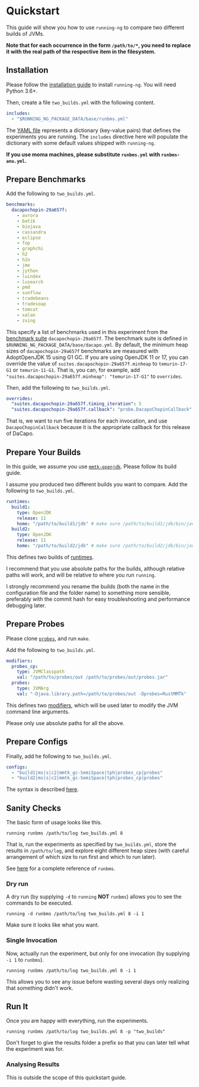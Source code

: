 # Quickstart
This guide will show you how to use `running-ng` to compare two different builds of JVMs.

**Note that for each occurrence in the form `/path/to/*`, you need to replace it with the real path of the respective item in the filesystem.**

## Installation
Please follow the [installation guide](./install.md) to install `running-ng`.
You will need Python 3.6+.

Then, create a file `two_builds.yml` with the following content.
```yaml
includes:
  - "$RUNNING_NG_PACKAGE_DATA/base/runbms.yml"
```
The [YAML file](./references/index.md) represents a dictionary (key-value pairs) that defines the experiments you are running.
The `includes` directive here will populate the dictionary with some default values shipped with `running-ng`.

**If you use moma machines, please substitute `runbms.yml` with `runbms-anu.yml`.**

## Prepare Benchmarks
Add the following to `two_builds.yml`.
```yaml
benchmarks:
  dacapochopin-29a657f:
    - avrora
    - batik
    - biojava
    - cassandra
    - eclipse
    - fop
    - graphchi
    - h2
    - h2o
    - jme
    - jython
    - luindex
    - lusearch
    - pmd
    - sunflow
    - tradebeans 
    - tradesoap
    - tomcat
    - xalan
    - zxing
```
This specify a list of benchmarks used in this experiment from the [benchmark suite](./references/suite.md) `dacapochopin-29a657f`.
The benchmark suite is defined in `$RUNNING_NG_PACKAGE_DATA/base/dacapo.yml`.
By default, the minimum heap sizes of `dacapochopin-29a657f` benchmarks are measured with AdoptOpenJDK 15 using G1 GC.
If you are using OpenJDK 11 or 17, you can override the value of `suites.dacapochopin-29a657f.minheap` to `temurin-17-G1` or `temurin-11-G1`.
That is, you can, for example, add `"suites.dacapochopin-29a657f.minheap": "temurin-17-G1"` to `overrides`.

Then, add the following to `two_builds.yml`.
```yaml
overrides:
  "suites.dacapochopin-29a657f.timing_iteration": 5
  "suites.dacapochopin-29a657f.callback": "probe.DacapoChopinCallback"
```
That is, we want to run five iterations for each invocation, and use `DacapoChopinCallback` because it is the appropriate callback for this release of DaCapo.

## Prepare Your Builds
In this guide, we assume you use [`mmtk-openjdk`](https://github.com/mmtk/mmtk-openjdk).
Please follow its build guide.

I assume you produced two different builds you want to compare.
Add the following to `two_builds.yml`.
```yaml
runtimes:
  build1:
    type: OpenJDK
    release: 11
    home: "/path/to/build1/jdk" # make sure /path/to/build1/jdk/bin/java exists
  build2:
    type: OpenJDK
    release: 11
    home: "/path/to/build2/jdk" # make sure /path/to/build2/jdk/bin/java exists
```
This defines two builds of [runtimes](./references/runtime.md).

I recommend that you use absolute paths for the builds, although relative paths will work, and will be relative to where you run `running`.

I strongly recommend you rename the builds (both the name in the configuration file and the folder name) to something more sensible, preferably with the commit hash for easy troubleshooting and performance debugging later.

## Prepare Probes
Please clone [`probes`](https://github.com/anupli/probes), and run `make`.

Add the following to `two_builds.yml`.
```yaml
modifiers:
  probes_cp:
    type: JVMClasspath
    val: "/path/to/probes/out /path/to/probes/out/probes.jar"
  probes:
    type: JVMArg
    val: "-Djava.library.path=/path/to/probes/out -Dprobes=RustMMTk"
```
This defines two [modifiers](./references/modifier.md), which will be used later to modify the JVM command line arguments.

Please only use absolute paths for all the above.

## Prepare Configs
Finally, add he following to `two_builds.yml`.
```yaml
configs:
  - "build1|ms|s|c2|mmtk_gc-SemiSpace|tph|probes_cp|probes"
  - "build2|ms|s|c2|mmtk_gc-SemiSpace|tph|probes_cp|probes"
```
The syntax is described [here](./references/index.md#configs).

## Sanity Checks
The basic form of usage looks like this.
```console
running runbms /path/to/log two_builds.yml 8
```
That is, run the experiments as specified by `two_builds.yml`, store the results in `/path/to/log`, and explore eight different heap sizes (with careful arrangement of which size to run first and which to run later).

See [here](./commands/runbms.md) for a complete reference of `runbms`.

### Dry run
A dry run (by supplying `-d` to `running` **NOT** `runbms`) allows you to see the commands to be executed.
```console
running -d runbms /path/to/log two_builds.yml 8 -i 1
```
Make sure it looks like what you want.

### Single Invocation
Now, actually run the experiment, but only for one invocation (by supplying `-i 1` to `runbms`).
```console
running runbms /path/to/log two_builds.yml 8 -i 1
```
This allows you to see any issue before wasting several days only realizing that something didn't work.

## Run It
Once you are happy with everything, run the experiments.
```console
running runbms /path/to/log two_builds.yml 8 -p "two_builds"
```
Don't forget to give the results folder a prefix so that you can later tell what the experiment was for.

### Analysing Results
This is outside the scope of this quickstart guide.
